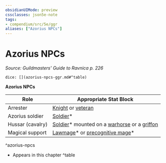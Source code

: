 ```yaml
---
obsidianUIMode: preview
cssclasses: json5e-note
tags:
- compendium/src/5e/ggr
aliases: ["Azorius NPCs"]
---
```

# Azorius NPCs
*Source: Guildmasters' Guide to Ravnica p. 226* 

`dice: [](azorius-npcs-ggr.md#^table)`

**Azorius NPCs**

| Role | Appropriate Stat Block |
|------|------------------------|
| Arrester | [Knight](compendium/bestiary/humanoid/knight.md) or [veteran](compendium/bestiary/humanoid/veteran.md) |
| Azorius soldier | [Soldier](compendium/bestiary/humanoid/soldier-ggr.md)* |
| Hussar (cavalry) | [Soldier](compendium/bestiary/humanoid/soldier-ggr.md)* mounted on a [warhorse](compendium/bestiary/beast/warhorse.md) or a [griffon](compendium/bestiary/monstrosity/griffon.md) |
| Magical support | [Lawmage](compendium/bestiary/humanoid/lawmage-ggr.md)* or [precognitive mage](compendium/bestiary/humanoid/precognitive-mage-ggr.md)* |
^azorius-npcs

* Appears in this chapter
^table